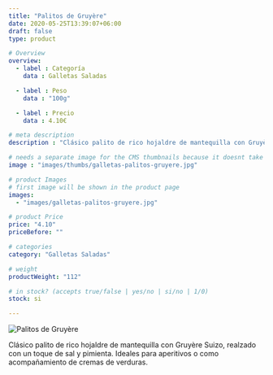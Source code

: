 ```yaml
---
title: "Palitos de Gruyère"
date: 2020-05-25T13:39:07+06:00
draft: false
type: product

# Overview
overview:
  - label : Categoría
    data : Galletas Saladas

  - label : Peso
    data : "100g"

  - label : Precio
    data : 4.10€

# meta description
description : "Clásico palito de rico hojaldre de mantequilla con Gruyère Suizo, realzado con un toque de sal y pimienta. Ideales para aperitivos o como acompañamiento de cremas de verduras."

# needs a separate image for the CMS thumbnails because it doesnt take arrays (slideshow images)
image : "images/thumbs/galletas-palitos-gruyere.jpg"

# product Images
# first image will be shown in the product page
images:
  - "images/galletas-palitos-gruyere.jpg"

# product Price
price: "4.10"
priceBefore: ""

# categories
category: "Galletas Saladas"

# weight
productWeight: "112"

# in stock? (accepts true/false | yes/no | si/no | 1/0)
stock: si

---
```

![Palitos de Gruyère](/images/galletas-palitos-gruyere.jpg "Palitos de Gruyère")

Clásico palito de rico hojaldre de mantequilla con Gruyère Suizo, realzado con un toque de sal y pimienta. Ideales para aperitivos o como acompañamiento de cremas de verduras.
